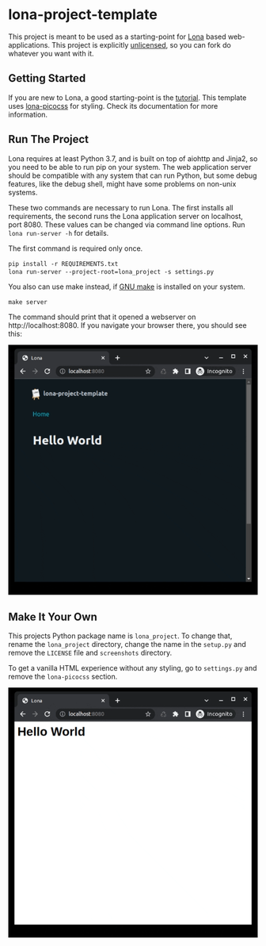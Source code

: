 # lona-project-template

This project is meant to be used as a starting-point for [Lona](https://lona-web.org/) based web-applications. This project is explicitly
[unlicensed](https://unlicense.org/), so you can fork do whatever you want with it.

## Getting Started

If you are new to Lona, a good starting-point is the [tutorial](https://lona-web.org/tutorial/index.html). This template uses [lona-picocss](https://github.com/lona-web-org/lona-picocss#readme) for styling. Check its documentation for more information.

## Run The Project

Lona requires at least Python 3.7, and is built on top of aiohttp and Jinja2, so you need to be able to run pip on your system. The web application server should be compatible with any system that can run Python, but some debug features, like the debug shell, might have some problems on non-unix systems.

These two commands are necessary to run Lona. The first installs all requirements, the second runs the Lona application server on localhost, port 8080. These values can be changed via command line options. Run `lona run-server -h` for details.

The first command is required only once.

```
pip install -r REQUIREMENTS.txt
lona run-server --project-root=lona_project -s settings.py
```

You also can use make instead, if [GNU make](https://www.gnu.org/software/make/) is installed on your system.
```
make server
```

The command should print that it opened a webserver on http://localhost:8080. If you navigate your browser there, you should see this:

![](screenshots/lona-picocss.gif)

## Make It Your Own

This projects Python package name is `lona_project`. To change that, rename the `lona_project` directory, change the name in the `setup.py` and remove the `LICENSE` file and `screenshots` directory.

To get a vanilla HTML experience without any styling, go to `settings.py` and remove the `lona-picocss` section.

![](screenshots/hello-world.gif)
